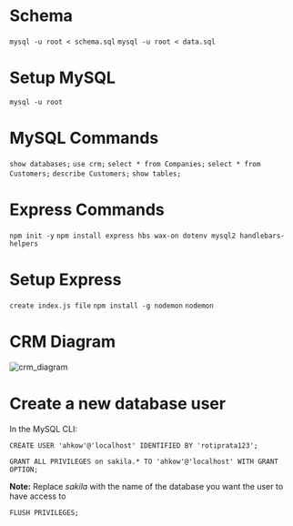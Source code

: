 # Schema
`mysql -u root < schema.sql`
`mysql -u root < data.sql`

# Setup MySQL
`mysql -u root`

# MySQL Commands
`show databases;`
`use crm;`
`select * from Companies;`
`select * from Customers;`
`describe Customers;`
`show tables;`

# Express Commands
`npm init -y`
`npm install express hbs wax-on dotenv mysql2 handlebars-helpers`

# Setup Express
`create index.js file`
`npm install -g nodemon`
`nodemon`

# CRM Diagram
![crm_diagram](https://github.com/missycoder/MySQL-Customer-Relationship-Management/assets/156276105/2ae1634a-90bd-4b90-9cce-19ac8e77d2cb)

# Create a new database user
In the MySQL CLI:
```
CREATE USER 'ahkow'@'localhost' IDENTIFIED BY 'rotiprata123';
```

```
GRANT ALL PRIVILEGES on sakila.* TO 'ahkow'@'localhost' WITH GRANT OPTION;
```
**Note:** Replace *sakila* with the name of the database you want the user to have access to
 
 ```
FLUSH PRIVILEGES;
```
